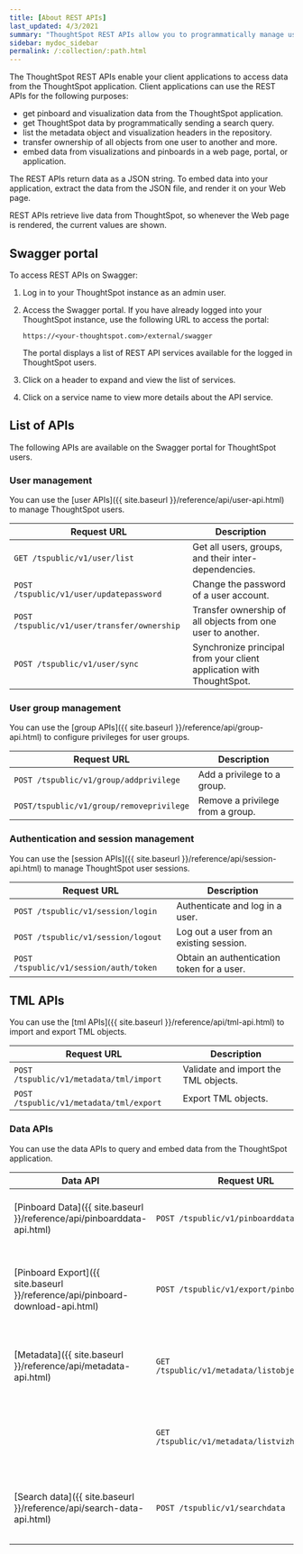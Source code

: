```yaml
---
title: [About REST APIs]
last_updated: 4/3/2021
summary: "ThoughtSpot REST APIs allow you to programmatically manage users, user sessions, and fetch data from the ThoughtSpot application."
sidebar: mydoc_sidebar
permalink: /:collection/:path.html
---
```


The ThoughtSpot REST APIs enable your client applications to access data from the ThoughtSpot application.
Client applications can use the REST APIs for the following purposes:   
-   get pinboard and visualization data from the ThoughtSpot application.
-   get ThoughtSpot data by programmatically sending a search query.
-   list the metadata object and visualization headers in the repository.
-   transfer ownership of all objects from one user to another and more.
-   embed data from visualizations and pinboards in a web page, portal, or application.

The REST APIs return data as a JSON string. To embed data into your application, extract the data from the JSON file, and render it on your Web page.

REST APIs retrieve live data from ThoughtSpot, so whenever the Web page is rendered, the current values are shown.
## Swagger portal       
To access REST APIs on Swagger:

1.  Log in to your ThoughtSpot instance as an admin user.
2.  Access the Swagger portal.
    If you have already logged into your ThoughtSpot instance, use the following URL to access the portal:

        https://<your-thoughtspot.com>/external/swagger

    The portal displays a list of REST API services available for the logged in ThoughtSpot users.

3.  Click on a header to expand and view the list of services.

4.  Click on a service name to view more details about the API service.

## List of APIs

The following APIs are available on the Swagger portal for ThoughtSpot users.

### User management
You can use the [user APIs]({{ site.baseurl }}/reference/api/user-api.html) to manage ThoughtSpot users.

| Request URL                                 | Description                                                          |
|---------------------------------------------|----------------------------------------------------------------------|
| `GET /tspublic/v1/user/list`                | Get all users, groups, and their inter-dependencies.                 |
| `POST /tspublic/v1/user/updatepassword`     | Change the password of a user account.                               |
| `POST /tspublic/v1/user/transfer/ownership` | Transfer ownership of all objects from one user to another.          |
| `POST /tspublic/v1/user/sync`               | Synchronize principal from your client application with ThoughtSpot. |

### User group management
You can use the [group APIs]({{ site.baseurl }}/reference/api/group-api.html) to configure privileges for user groups.

| Request URL                              | Description                      |
|------------------------------------------|----------------------------------|
| `POST /tspublic/v1/group/addprivilege`   | Add a privilege to a group.      |
| `POST/tspublic/v1/group/removeprivilege` | Remove a privilege from a group. |

### Authentication and session management
You can use the [session APIs]({{ site.baseurl }}/reference/api/session-api.html) to manage ThoughtSpot user sessions.

| Request URL                            | Description                                |
|----------------------------------------|--------------------------------------------|
| `POST /tspublic/v1/session/login`      | Authenticate and log in a user.            |
| `POST /tspublic/v1/session/logout`     | Log out a user from an existing session.   |
| `POST /tspublic/v1/session/auth/token` | Obtain an authentication token for a user. |

## TML APIs
You can use the [tml APIs]({{ site.baseurl }}/reference/api/tml-api.html) to import and export TML  objects.

| Request URL                             | Description                          |
|-----------------------------------------|--------------------------------------|
| `POST /tspublic/v1/metadata/tml/import` | Validate and import the TML objects. |
| `POST /tspublic/v1/metadata/tml/export` | Export TML objects.                  |

### Data APIs
You can use the data APIs to query and embed data from the ThoughtSpot application.

| Data API                                   | Request URL                                                | Description                                                                   |
|--------------------------------------------|------------------------------------------------------------|-------------------------------------------------------------------------------|
| [Pinboard Data]({{ site.baseurl }}/reference/api/pinboarddata-api.html)                              | `POST /tspublic/v1/pinboarddata`                           | Fetch the pinboard data from the ThoughtSpot application.                     |
| [Pinboard Export]({{ site.baseurl }}/reference/api/pinboard-download-api.html)                                     | `POST /tspublic/v1/export/pinboard/pdf`                    | Download a pinboard or specific visualizations from a pinboard as a PDF file. |
| [Metadata]({{ site.baseurl }}/reference/api/metadata-api.html)                                  | `GET /tspublic/v1/metadata/listobjectheaders`              | List the metadata object headers in the repository                            |
|| `GET /tspublic/v1/metadata/listvizheaders` | Get the visualization headers from the ThoughtSpot system. |                                                                               |
| [Search data]({{ site.baseurl }}/reference/api/search-data-api.html)                              | `POST /tspublic/v1/searchdata`                             | Search data from a specific data source in the ThoughtSpot application.       |

